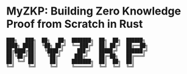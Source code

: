 # MyZKP: Building Zero Knowledge Proof from Scratch in Rust

```
███╗   ███╗  ██╗   ██╗  ███████╗  ██╗  ██╗  ██████╗  
████╗ ████║  ╚██╗ ██╔╝  ╚══███╔╝  ██║ ██╔╝  ██╔══██╗ 
██╔████╔██║   ╚████╔╝     ███╔╝   █████╔╝   ██████╔╝ 
██║╚██╔╝██║    ╚██╔╝     ███╔╝    ██╔═██╗   ██╔═══╝  
██║ ╚═╝ ██║     ██║     ███████╗  ██║  ██╗  ██║      
╚═╝     ╚═╝     ╚═╝     ╚══════╝  ╚═╝  ╚═╝  ╚═╝     
```